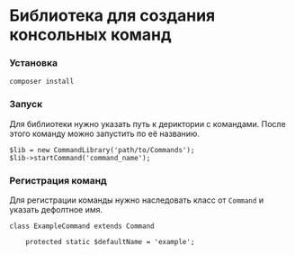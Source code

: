 # Библиотека для создания консольных команд

### Установка
```
composer install
```

### Запуск
Для библиотеки нужно указать путь к дериктории с командами. После этого команду можно запустить по её названию.
```
$lib = new CommandLibrary('path/to/Commands');
$lib->startCommand('command_name');
```

### Регистрация команд
Для регистрации команды нужно наследовать класс от `Command` и указать дефолтное имя.
```
class ExampleCommand extends Command
    
    protected static $defaultName = 'example';
```
